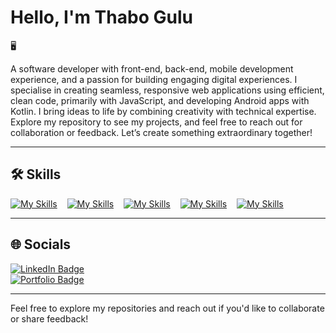 # Hello, I'm Thabo Gulu

🖥️

A software developer with front-end, back-end, mobile development experience, and a passion for building engaging digital experiences. I specialise in creating seamless, responsive web applications using efficient, clean code, primarily with JavaScript, and developing Android apps with Kotlin. I bring ideas to life by combining creativity with technical expertise. Explore my repository to see my projects, and feel free to reach out for collaboration or feedback. Let’s create something extraordinary together!

---

## 🛠️ Skills

[![My Skills](https://skillicons.dev/icons?i=js,kotlin)](https://skillicons.dev) &nbsp;&nbsp; [![My Skills](https://skillicons.dev/icons?i=react,tailwind)](https://skillicons.dev) &nbsp;&nbsp; [![My Skills](https://skillicons.dev/icons?i=java,python)](https://skillicons.dev) &nbsp;&nbsp; [![My Skills](https://skillicons.dev/icons?i=c,cpp)](https://skillicons.dev) &nbsp;&nbsp; [![My Skills](https://skillicons.dev/icons?i=html,css)](https://skillicons.dev)

---

## 🌐 Socials
<div id="badges">
  <a href="https://www.linkedin.com/in/thabo-gulu/">
    <img src="https://img.shields.io/badge/LinkedIn-blue?style=for-the-badge&logo=linkedin&logoColor=white" alt="LinkedIn Badge"/>
  </a>
</div>

<div id="badges">
  <a href="https://thabogulu.com/">
    <img src="https://img.shields.io/badge/Portfolio-Website-brightblue?style=for-the-badge&logo=About.me&logoColor=white" alt="Portfolio Badge"/>
  </a>
</div>


---

Feel free to explore my repositories and reach out if you'd like to collaborate or share feedback!
